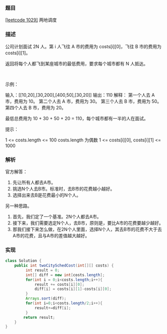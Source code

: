 ### 题目

[[leetcode 1029]](https://leetcode-cn.com/problems/two-city-scheduling/) 两地调度

### 描述

公司计划面试 2N 人。第 i 人飞往 A 市的费用为 costs[i][0]，飞往 B 市的费用为 costs[i][1]。

返回将每个人都飞到某座城市的最低费用，要求每个城市都有 N 人抵达。

 

示例：

输入：[[10,20],[30,200],[400,50],[30,20]]
输出：110
解释：
第一个人去 A 市，费用为 10。
第二个人去 A 市，费用为 30。
第三个人去 B 市，费用为 50。
第四个人去 B 市，费用为 20。

最低总费用为 10 + 30 + 50 + 20 = 110，每个城市都有一半的人在面试。
 

提示：

1 <= costs.length <= 100
costs.length 为偶数
1 <= costs[i][0], costs[i][1] <= 1000

### 解析

官方解答：
1. 先让所有人都去A市。
2. 挑选N个人去B市。标准时，去B市的花费越小越好。
3. 选择出来去B是花费最小的N个人。

另一种思路。
1. 首先，我们定了一个基准。2N个人都去A市。
2. 接下来，我们需要选定N个人，去B市，原则是，要比A市的花费要越少越好。
3. 那我们接下来怎么做，在2N个人里面，选择N个人，其去B市的花费不大于去A市的花费，且与A市的差值越大越好。

### 实现

```java
class Solution {
    public int twoCitySchedCost(int[][] costs) {
         int result = 0;
         int[] diff = new int[costs.length];
         for(int i = 0;i<costs.length;i++){
             result += costs[i][0];
             diff[i] = costs[i][1]-costs[i][0];
         }
         Arrays.sort(diff);
         for(int i=0;i<costs.length/2;i++){
             result+=diff[i];
         }
        return result;
    }
}
```